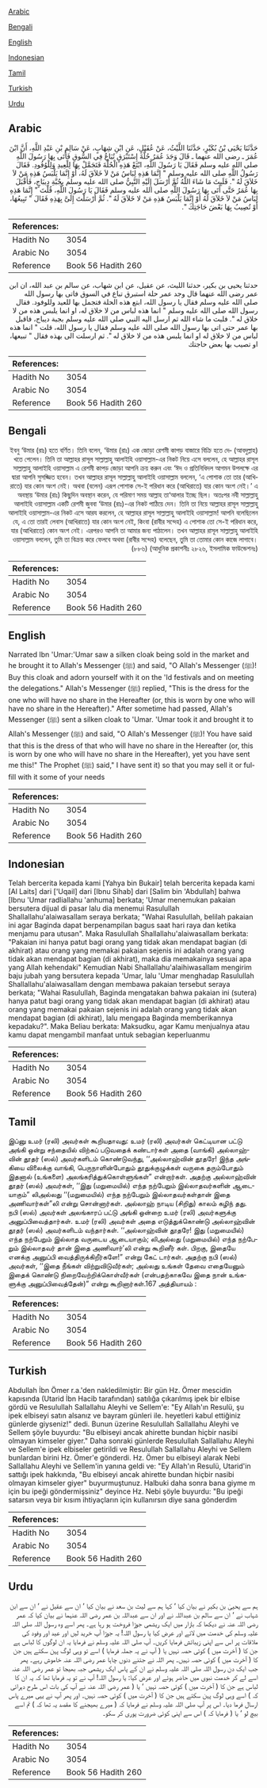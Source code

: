 [Arabic](#arabic)

[Bengali](#bengali)

[English](#english)

[Indonesian](#indonesian)

[Tamil](#tamil)

[Turkish](#turkish)

[Urdu](#urdu)

## Arabic


<div dir="rtl" lang="ar" style={{fontSize:'larger',backgroundColor:'#f8f9fa',padding:20}}>
حَدَّثَنَا يَحْيَى بْنُ بُكَيْرٍ، حَدَّثَنَا اللَّيْثُ، عَنْ عُقَيْلٍ، عَنِ ابْنِ شِهَابٍ، عَنْ سَالِمِ بْنِ عَبْدِ اللَّهِ، أَنَّ ابْنَ عُمَرَ ـ رضى الله عنهما ـ قَالَ وَجَدَ عُمَرُ حُلَّةَ إِسْتَبْرَقٍ تُبَاعُ فِي السُّوقِ فَأَتَى بِهَا رَسُولَ اللَّهِ صلى الله عليه وسلم فَقَالَ يَا رَسُولَ اللَّهِ، ابْتَعْ هَذِهِ الْحُلَّةَ فَتَجَمَّلْ بِهَا لِلْعِيدِ وَلِلْوُفُودِ‏.‏ فَقَالَ رَسُولُ اللَّهِ صلى الله عليه وسلم ‏"‏ إِنَّمَا هَذِهِ لِبَاسُ مَنْ لاَ خَلاَقَ لَهُ، أَوْ إِنَّمَا يَلْبَسُ هَذِهِ مَنْ لاَ خَلاَقَ لَهُ ‏"‏‏.‏ فَلَبِثَ مَا شَاءَ اللَّهُ ثُمَّ أَرْسَلَ إِلَيْهِ النَّبِيُّ صلى الله عليه وسلم بِجُبَّةِ دِيبَاجٍ، فَأَقْبَلَ بِهَا عُمَرُ حَتَّى أَتَى بِهَا رَسُولَ اللَّهِ صلى الله عليه وسلم فَقَالَ يَا رَسُولَ اللَّهِ، قُلْتَ ‏"‏ إِنَّمَا هَذِهِ لِبَاسُ مَنْ لاَ خَلاَقَ لَهُ أَوْ إِنَّمَا يَلْبَسُ هَذِهِ مَنْ لا خَلاَقَ لَهُ ‏"‏‏.‏ ثُمَّ أَرْسَلْتَ إِلَىَّ بِهَذِهِ فَقَالَ ‏"‏ تَبِيعُهَا، أَوْ تُصِيبُ بِهَا بَعْضَ حَاجَتِكَ ‏"‏‏.‏
</div>
<div style={{backgroundColor:'#f8f9fa',padding:20, marginBottom: 10}}><table> <thead> <tr> <th>References:</th> <th></th> </tr> </thead> <tbody><tr><td>Hadith No</td><td>3054</td></tr><tr><td>Arabic No</td><td>3054</td></tr><tr><td>Reference</td><td>Book 56 Hadith 260</td></tr></tbody></table></div>


<div dir="rtl" lang="ar" style={{fontSize:'larger',backgroundColor:'#f8f9fa',padding:20}}>
حدثنا يحيى بن بكير، حدثنا الليث، عن عقيل، عن ابن شهاب، عن سالم بن عبد الله، ان ابن عمر رضى الله عنهما قال وجد عمر حلة استبرق تباع في السوق فاتى بها رسول الله صلى الله عليه وسلم فقال يا رسول الله، ابتع هذه الحلة فتجمل بها للعيد وللوفود. فقال رسول الله صلى الله عليه وسلم " انما هذه لباس من لا خلاق له، او انما يلبس هذه من لا خلاق له ". فلبث ما شاء الله ثم ارسل اليه النبي صلى الله عليه وسلم بجبة ديباج، فاقبل بها عمر حتى اتى بها رسول الله صلى الله عليه وسلم فقال يا رسول الله، قلت " انما هذه لباس من لا خلاق له او انما يلبس هذه من لا خلاق له ". ثم ارسلت الى بهذه فقال " تبيعها، او تصيب بها بعض حاجتك
</div>
<div style={{backgroundColor:'#f8f9fa',padding:20, marginBottom: 10}}><table> <thead> <tr> <th>References:</th> <th></th> </tr> </thead> <tbody><tr><td>Hadith No</td><td>3054</td></tr><tr><td>Arabic No</td><td>3054</td></tr><tr><td>Reference</td><td>Book 56 Hadith 260</td></tr></tbody></table></div>

## Bengali


<div dir="rtl" lang="bn" style={{fontSize:'larger',backgroundColor:'#f8f9fa',padding:20}}>
(আবদুল্লাহ) ইবনু ‘উমার (রাঃ) হতে বর্ণিত। তিনি বলেন, ‘উমার (রাঃ) এক জোড়া রেশমী কাপড় বাজারে বিক্রি হতে দেখতে পেলেন। তিনি তা আল্লাহর রাসূল সাল্লাল্লাহু আলাইহি ওয়াসাল্লাম-এর নিকট নিয়ে এসে বললেন, হে আল্লাহর রাসূল সাল্লাল্লাহু আলাইহি ওয়াসাল্লাম এ রেশমী কাপড় জোড়া আপনি ক্রয় করুন এবং ‘ঈদ ও প্রতিনিধিদল আগমন উপলক্ষে এর দ্বারা আপনি সুসজ্জিত হবেন। তখন আল্লাহর রাসূল সাল্লাল্লাহু আলাইহি ওয়াসাল্লাম বললেন, ‘এ পোশাক তো তার (আখিরাতে) যার কোন অংশ নেই। অথবা (বলেন) এরূপ পোশাক সে-ই পরিধান করে (আখিরাতে) যার কোন অংশ নেই।’ এ অবস্থায় ‘উমার (রাঃ) কিছুদিন অবস্থান করেন, যে পরিমাণ সময় আল্লাহ তা‘আলার ইচ্ছে ছিল। অতঃপর নবী সাল্লাল্লাহু আলাইহি ওয়াসাল্লাম একটি রেশমী জুববা ‘উমার (রাঃ)-এর নিকট পাঠিয়ে দেন। তিনি তা নিয়ে আল্লাহর রাসূল সাল্লাল্লাহু আলাইহি ওয়াসাল্লাম-এর নিকট এসে আরয করলেন, হে আল্লাহর রাসূল সাল্লাল্লাহু আলাইহি ওয়াসাল্লাম! আপনি বলেছিলেন যে, এ তো তারই লেবাস (আখিরাতে) যার কোন অংশ নেই, কিংবা (রাবীর সন্দেহ) এ পোশাক তো সে-ই পরিধান করে, যার (আখিরাতে) কোন অংশ নেই। এরপরও আপনি তা আমার জন্য পাঠালেন। তখন আল্লাহর রাসূল সাল্লাল্লাহু আলাইহি ওয়াসাল্লাম বললেন, তুমি তা বিক্রয় করে ফেলবে অথবা (রাবীর সন্দেহ) বলেছেন, তুমি তা তোমার কোন কাজে লাগাবে। (৮৮৬) (আধুনিক প্রকাশনীঃ ২৮২৬, ইসলামিক ফাউন্ডেশনঃ)
</div>
<div style={{backgroundColor:'#f8f9fa',padding:20, marginBottom: 10}}><table> <thead> <tr> <th>References:</th> <th></th> </tr> </thead> <tbody><tr><td>Hadith No</td><td>3054</td></tr><tr><td>Arabic No</td><td>3054</td></tr><tr><td>Reference</td><td>Book 56 Hadith 260</td></tr></tbody></table></div>

## English


<div dir="ltr" lang="en" style={{fontSize:'larger',backgroundColor:'#f8f9fa',padding:20}}>
Narrated Ibn 'Umar:'Umar saw a silken cloak being sold in the market and he brought it to Allah's Messenger (ﷺ) and said, "O Allah's Messenger (ﷺ)! Buy this cloak and adorn yourself with it on the 'Id festivals and on meeting the delegations." Allah's Messenger (ﷺ) replied, "This is the dress for the one who will have no share in the Hereafter (or, this is worn by one who will have no share in the Hereafter)." After sometime had passed, Allah's Messenger (ﷺ) sent a silken cloak to 'Umar. 'Umar took it and brought it to Allah's Messenger (ﷺ) and said, "O Allah's Messenger (ﷺ)! You have said that this is the dress of that who will have no share in the Hereafter (or, this is worn by one who will have no share in the Hereafter), yet you have sent me this!" The Prophet (ﷺ) said," I have sent it) so that you may sell it or fulfill with it some of your needs
</div>
<div style={{backgroundColor:'#f8f9fa',padding:20, marginBottom: 10}}><table> <thead> <tr> <th>References:</th> <th></th> </tr> </thead> <tbody><tr><td>Hadith No</td><td>3054</td></tr><tr><td>Arabic No</td><td>3054</td></tr><tr><td>Reference</td><td>Book 56 Hadith 260</td></tr></tbody></table></div>

## Indonesian


<div dir="ltr" lang="id" style={{fontSize:'larger',backgroundColor:'#f8f9fa',padding:20}}>
Telah bercerita kepada kami [Yahya bin Bukair] telah bercerita kepada kami [Al Laits] dari ['Uqail] dari [Ibnu Sihab] dari [Salim bin 'Abdullah] bahwa [Ibnu 'Umar radliallahu 'anhuma] berkata; 'Umar menemukan pakaian bersutera dijual di pasar lalu dia menemui Rasulullah Shallallahu'alaiwasallam seraya berkata; "Wahai Rasulullah, belilah pakaian ini agar Baginda dapat berpenampilan bagus saat hari raya dan ketika menjamu para utusan". Maka Rasulullah Shallallahu'alaiwasallam berkata: "Pakaian ini hanya patut bagi orang yang tidak akan mendapat bagian (di akhirat) atau orang yang memakai pakaian sejenis ini adalah orang yang tidak akan mendapat bagian (di akhirat), maka dia memakainya sesuai apa yang Allah kehendaki" Kemudian Nabi Shallallahu'alaihiwasallam mengirim baju jubah yang bersutera kepada 'Umar, lalu 'Umar menghadap Rasulullah Shallallahu'alaiwasallam dengan membawa pakaian tersebut seraya berkata; "Wahai Rasulullah, Baginda mengatakan bahwa pakaian ini (sutera) hanya patut bagi orang yang tidak akan mendapat bagian (di akhirat) atau orang yang memakai pakaian sejenis ini adalah orang yang tidak akan mendapat bagian (di akhirat), lalu mengapa Baginda memberikannya kepadaku?". Maka Beliau berkata: Maksudku, agar Kamu menjualnya atau kamu dapat mengambil manfaat untuk sebagian keperluanmu
</div>
<div style={{backgroundColor:'#f8f9fa',padding:20, marginBottom: 10}}><table> <thead> <tr> <th>References:</th> <th></th> </tr> </thead> <tbody><tr><td>Hadith No</td><td>3054</td></tr><tr><td>Arabic No</td><td>3054</td></tr><tr><td>Reference</td><td>Book 56 Hadith 260</td></tr></tbody></table></div>

## Tamil


<div dir="ltr" lang="ta" style={{fontSize:'larger',backgroundColor:'#f8f9fa',padding:20}}>
இப்னு உமர் (ரலி) அவர்கள் கூறியதாவது: உமர் (ரலி) அவர்கள் கெட்டியான பட்டு அங்கி ஒன்று சந்தையில் விற்கப் படுவதைக் கண்டார்கள் அதை (வாங்கி) அல்லாஹ்வின் தூதர் (ஸல்) அவர்களிடம் கொண்டுவந்து, ‘‘அல்லாஹ்வின் தூதரே! இந்த அங்கியை விலைக்கு வாங்கி, பெருநாளின்போதும் தூதுக்குழுக்கள் வருகை தரும்போதும் இதனால் (உங்களை) அலங்கரித்துக்கொள்ளுங்கள்” என்றார்கள். அதற்கு அல்லாஹ்வின் தூதர் (ஸல்) அவர்கள், ‘‘இது (மறுமையில்) எந்த நற்பேறும் இல்லாதவர்களின் ஆடையாகும்” லிஅல்லது ‘‘(மறுமையில்) எந்த நற்பேறும் இல்லாதவர்கள்தான் இதை அணிவார்கள்”லி என்று சொன்னார்கள். அல்லாஹ் நாடிய (சிறிது) காலம் கழிந் தது. நபி (ஸல்) அவர்கள் அலங்காரப் பட்டு அங்கி ஒன்றை உமர் (ரலி) அவர்களுக்கு அனுப்பிவைத்தார்கள். உமர் (ரலி) அவர்கள் அதை எடுத்துக்கொண்டு அல்லாஹ்வின் தூதர் (ஸல்) அவர்களிடம் வந்தார்கள். ‘‘அல்லாஹ்வின் தூதரே! இது (மறுமையில்) எந்த நற்பேறும் இல்லாத வருடைய ஆடையாகும்; லிஅல்லது (மறுமையில்) எந்த நற்பேறும் இல்லாதவர் தான் இதை அணிவார்’லி என்று கூறினீர் கள். பிறகு, இதையே எனக்கு அனுப்பி வைத்திருக்கிறீர்களே!” என்று கேட் டார்கள். அதற்கு நபி (ஸல்) அவர்கள், ‘‘இதை நீங்கள் விற்றுவிடுவீர்கள்; அல்லது உங்கள் தேவை எதையேனும் இதைக் கொண்டு நிறைவேற்றிக்கொள்வீர்கள் (என்பதற்காகவே இதை நான் உங்களுக்கு அனுப்பிவைத்தேன்)” என்று கூறினார்கள்.167 அத்தியாயம் :
</div>
<div style={{backgroundColor:'#f8f9fa',padding:20, marginBottom: 10}}><table> <thead> <tr> <th>References:</th> <th></th> </tr> </thead> <tbody><tr><td>Hadith No</td><td>3054</td></tr><tr><td>Arabic No</td><td>3054</td></tr><tr><td>Reference</td><td>Book 56 Hadith 260</td></tr></tbody></table></div>

## Turkish


<div dir="ltr" lang="tr" style={{fontSize:'larger',backgroundColor:'#f8f9fa',padding:20}}>
Abdullah İbn Ömer r.a.'den nakledilmiştir: Bir gün Hz. Ömer mescidin kapısında (Utarid İbn Hacib tarafından) satılığa çıkarılmış ipek bir elbise gördü ve Resulullah Sallallahu Aleyhi ve Sellem'e: "Ey Allah'ın Resulü, şu ipek elbiseyi satın alsanız ve bayram günleri ile. heyetleri kabul ettiğiniz günlerde giyseniz!" dedi. Bunun üzerine Resulullah Sallallahu Aleyhi ve Sellem şöyle buyurdu: "Bu elbiseyi ancak ahirette bundan hiçbir nasibi olmayan kimseler giyer." Daha sonraki günlerde Resulullah Sallallahu Aleyhi ve Sellem'e ipek elbiseler getirildi ve Resulullah Sallallahu Aleyhi ve Sellem bunlardan birini Hz. Ömer'e gönderdi. Hz. Ömer bu elbiseyi alarak Nebi Sallallahu Aleyhi ve Sellem'in yanına geldi ve: "Ey Allah'ın Resulü, Utarid'in sattığı ipek hakkında, "Bu elbiseyi ancak ahirette bundan hiçbir nasibi olmayan kimseler giyer" buyurmuştunuz. Halbuki daha sonra bana giyme m için bu ipeği göndermişsiniz" deyince Hz. Nebi şöyle buyurdu: "Bu ipeği satarsın veya bir kısım ihtiyaçların için kullanırsın diye sana gönderdim
</div>
<div style={{backgroundColor:'#f8f9fa',padding:20, marginBottom: 10}}><table> <thead> <tr> <th>References:</th> <th></th> </tr> </thead> <tbody><tr><td>Hadith No</td><td>3054</td></tr><tr><td>Arabic No</td><td>3054</td></tr><tr><td>Reference</td><td>Book 56 Hadith 260</td></tr></tbody></table></div>

## Urdu


<div dir="rtl" lang="ur" style={{fontSize:'larger',backgroundColor:'#f8f9fa',padding:20}}>
ہم سے یحییٰ بن بکیر نے بیان کیا ‘ کہا ہم سے لیث بن سعد نے بیان کیا ‘ ان سے عقیل نے ‘ ان سے ابن شہاب نے ‘ ان سے سالم بن عبداللہ نے اور ان سے عبداللہ بن عمر رضی اللہ عنہما نے بیان کیا کہ عمر رضی اللہ عنہ نے دیکھا کہ بازار میں ایک ریشمی جوڑا فروخت ہو رہا ہے۔ پھر اسے وہ رسول اللہ صلی اللہ علیہ وسلم کی خدمت میں لائے اور عرض کیا یا رسول اللہ! یہ جوڑا آپ خرید لیں اور عید اور وفود کی ملاقات پر اس سے اپنی زیبائش فرمایا کریں۔ آپ صلی اللہ علیہ وسلم نے فرمایا یہ ان لوگوں کا لباس ہے جن کا ( آخرت میں ) کوئی حصہ نہیں یا ( آپ نے یہ جملہ فرمایا ) اسے تو وہی لوگ پہن سکتے ہیں جن کا ( آخرت میں ) کوئی حصہ نہیں۔ پھر اللہ نے جتنے دنوں چاہا عمر رضی اللہ عنہ خاموش رہے۔ پھر جب ایک دن رسول اللہ صلی اللہ علیہ وسلم نے ان کے پاس ایک ریشمی جبہ بھیجا تو عمر رضی اللہ عنہ اسے لے کر خدمت نبوی میں حاضر ہوئے اور عرض کیا: یا رسول اللہ! آپ نے تو یہ فرمایا تھا کہ یہ ان کا لباس ہے جن کا ( آخرت میں ) کوئی حصہ نہیں ‘ یا ( عمر رضی اللہ عنہ نے آپ کی بات اس طرح دہرائی کہ ) اسے وہی لوگ پہن سکتے ہیں جن کا ( آخرت میں ) کوئی حصہ نہیں۔ اور پھر آپ نے یہی میرے پاس ارسال فرما دیا۔ اس پر آپ صلی اللہ علیہ وسلم نے فرمایا کہ ( میرے بھیجنے کا مقصد یہ تھا کہ ) تم اسے بیچ لو ‘ یا ( فرمایا کہ ) اس سے اپنی کوئی ضرورت پوری کر سکو۔
</div>
<div style={{backgroundColor:'#f8f9fa',padding:20, marginBottom: 10}}><table> <thead> <tr> <th>References:</th> <th></th> </tr> </thead> <tbody><tr><td>Hadith No</td><td>3054</td></tr><tr><td>Arabic No</td><td>3054</td></tr><tr><td>Reference</td><td>Book 56 Hadith 260</td></tr></tbody></table></div>